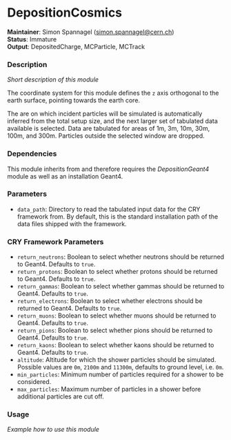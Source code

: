 # DepositionCosmics
**Maintainer**: Simon Spannagel (<simon.spannagel@cern.ch>)  
**Status**: Immature  
**Output**: DepositedCharge, MCParticle, MCTrack

### Description
*Short description of this module*

The coordinate system for this module defines the `z` axis orthogonal to the earth surface, pointing towards the earth core.

The are on which incident particles will be simulated is automatically inferred from the total setup size, and the next larger set of tabulated data available is selected.
Data are tabulated for areas of 1m, 3m, 10m, 30m, 100m, and 300m. Particles outside the selected window are dropped.


### Dependencies

This module inherits from and therefore requires the *DepositionGeant4* module as well as an installation Geant4.

### Parameters
* `data_path`: Directory to read the tabulated input data for the CRY framework from. By default, this is the standard installation path of the data files shipped with the framework.

### CRY Framework Parameters
* `return_neutrons`: Boolean to select whether neutrons should be returned to Geant4. Defaults to `true`.
* `return_protons`: Boolean to select whether protons should be returned to Geant4. Defaults to `true`.
* `return_gammas`: Boolean to select whether gammas should be returned to Geant4. Defaults to `true`.
* `return_electrons`: Boolean to select whether electrons should be returned to Geant4. Defaults to `true`.
* `return_muons`: Boolean to select whether muons should be returned to Geant4. Defaults to `true`.
* `return_pions`: Boolean to select whether pions should be returned to Geant4. Defaults to `true`.
* `return_kaons`: Boolean to select whether kaons should be returned to Geant4. Defaults to `true`.
* `altitude`: Altitude for which the shower particles should be simulated. Possible values are `0m`, `2100m` and `11300m`, defaults to ground level, i.e. `0m`.
* `min_particles`: Minimum number of particles required for a shower to be considered.
* `max_particles`: Maximum number of particles in a shower before additional particles are cut off.

### Usage
*Example how to use this module*
